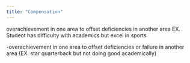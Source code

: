 ```yaml
---
title: "Compensation"
---
```

overachievement in one area to offset deficiencies in another area
EX. Student has difficulty with academics but excel in sports

-overachievement in one area to offset deficiencies or failure in another area 
(EX. star quarterback but not doing good academically)

